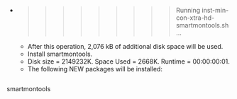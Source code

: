 * >>>>>>>>> Running inst-min-con-xtra-hd-smartmontools.sh ...
  * After this operation, 2,076 kB of additional disk space will be used.
  * Install smartmontools.
  * Disk size = 2149232K. Space Used = 2668K. Runtime = 00:00:00:01.
  * The following NEW packages will be installed:
  ```bash
smartmontools
  ```
